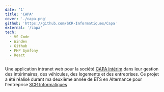 ```yaml
---
date: '1'
title: 'CAPA'
cover: './capa.png'
github: 'https://github.com/SCR-Informatiques/Capa'
external: '/capa'
tech:
  - VS Code
  - Windev
  - Github
  - PHP Symfony
  - React
---
```


Une application intranet web pour la société [CAPA Intérim](https://www.capainterim.com/) dans leur gestion des intérimaires, des véhicules, des logements et des entreprises. Ce projet a été réalisé durant ma deuxième année de BTS en Alternance pour l'entreprise [SCR Informatiques](https://www.scrinfo.net/)
